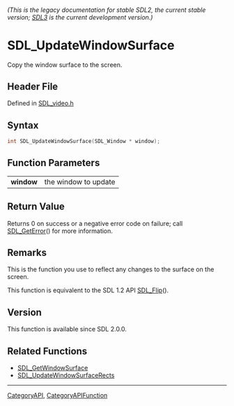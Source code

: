 ###### (This is the legacy documentation for stable SDL2, the current stable version; [SDL3](https://wiki.libsdl.org/SDL3/) is the current development version.)
# SDL_UpdateWindowSurface

Copy the window surface to the screen.

## Header File

Defined in [SDL_video.h](https://github.com/libsdl-org/SDL/blob/SDL2/include/SDL_video.h)

## Syntax

```c
int SDL_UpdateWindowSurface(SDL_Window * window);

```

## Function Parameters

|                |                      |
| -------------- | -------------------- |
| **window**     | the window to update |

## Return Value

Returns 0 on success or a negative error code on failure; call
[SDL_GetError](SDL_GetError)() for more information.

## Remarks

This is the function you use to reflect any changes to the surface on the
screen.

This function is equivalent to the SDL 1.2 API [SDL_Flip](SDL_Flip)().

## Version

This function is available since SDL 2.0.0.

## Related Functions

* [SDL_GetWindowSurface](SDL_GetWindowSurface)
* [SDL_UpdateWindowSurfaceRects](SDL_UpdateWindowSurfaceRects)

----
[CategoryAPI](CategoryAPI), [CategoryAPIFunction](CategoryAPIFunction)


